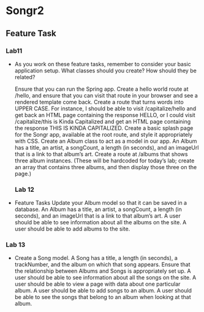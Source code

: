 # Songr2

## Feature Task

### Lab11

- As you work on these feature tasks, remember to consider your basic application setup. What classes should you create? How should they be related?

  Ensure that you can run the Spring app.
  Create a hello world route at /hello, and ensure that you can visit that route in your browser and see a rendered template come back.
  Create a route that turns words into UPPER CASE. For instance, I should be able to visit /capitalize/hello and get back an HTML page containing the response HELLO, or I could visit /capitalize/this is Kinda Capitalized and get an HTML page containing the response THIS IS KINDA CAPITALIZED.
  Create a basic splash page for the Songr app, available at the root route, and style it appropriately with CSS.
  Create an Album class to act as a model in our app.
  An Album has a title, an artist, a songCount, a length (in seconds), and an imageUrl that is a link to that album’s art.
  Create a route at /albums that shows three album instances. (These will be hardcoded for today’s lab; create an array that contains three albums, and then display those three on the page.)
  
  ### Lab 12

- Feature Tasks
Update your Album model so that it can be saved in a database.
An Album has a title, an artist, a songCount, a length (in seconds), and an imageUrl that is a link to that album’s art.
A user should be able to see information about all the albums on the site.
A user should be able to add albums to the site.


### Lab 13

- Create a Song model.
A Song has a title, a length (in seconds), a trackNumber, and the album on which that song appears.
Ensure that the relationship between Albums and Songs is appropriately set up.
A user should be able to see information about all the songs on the site.
A user should be able to view a page with data about one particular album.
A user should be able to add songs to an album.
A user should be able to see the songs that belong to an album when looking at that album.
